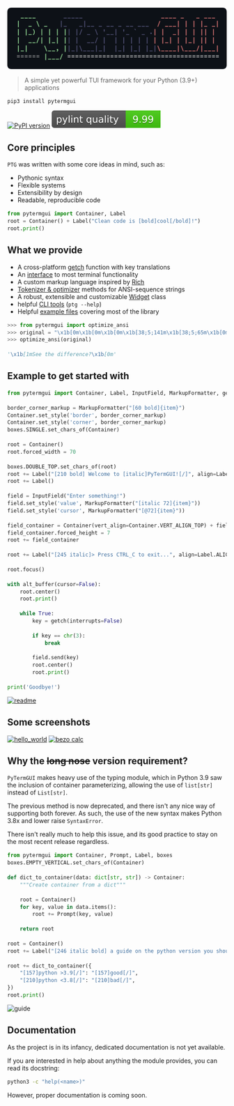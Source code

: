 <!-- Todo: these colors could be randomly generated -->
![title](https://github.com/bczsalba/pytermgui/raw/master/assets/title.png)

> A simple yet powerful TUI framework for your Python (3.9+) applications
```
pip3 install pytermgui
```
[![PyPI version](https://badge.fury.io/py/pytermgui.svg)](https://badge.fury.io/py/pytermgui)
![Pylint quality](assets/quality.svg)

Core principles
---------------

<!-- Look into rewording this one -->
`PTG` was written with some core ideas in mind, such as:
- Pythonic syntax
- Flexible systems
- Extensibility by design
- Readable, reproducible code

```python
from pytermgui import Container, Label
root = Container() + Label("Clean code is [bold]cool[/bold]!")
root.print()
```

What we provide
---------------

- A cross-platform [getch](https://github.com/bczsalba/pytermgui/blob/master/pytermgui/input.py) function with key translations
- An [interface](https://github.com/bczsalba/pytermgui/blob/master/pytermgui/ansi_interface.py) to most terminal functionality
- A custom markup language inspired by [Rich](https://github.com/willmcgugan/rich/tree/master/rich)
- [Tokenizer & optimizer](https://github.com/bczsalba/pytermgui/blob/master/pytermgui/parser.py) methods for ANSI-sequence strings
- A robust, extensible and customizable [Widget](https://github.com/bczsalba/pytermgui/blob/master/pytermgui/widgets) class
- helpful [CLI tools](https://github.com/bczsalba/pytermgui/blob/master/pytermgui/cmd.py) (`ptg --help`)
- Helpful [example files](https://github.com/bczsalba/pytermgui/blob/master/pytermgui/cmd.py) covering most of the library

```python
>>> from pytermgui import optimize_ansi
>>> original = "\x1b[0m\x1b[0m\x1b[0m\x1b[38;5;141m\x1b[38;5;65m\x1b[0m\x1b[1mSee the difference?\x1b[0m"
>>> optimize_ansi(original)

'\x1b[1mSee the difference?\x1b[0m'
```

Example to get started with
---------------------------
```python
from pytermgui import Container, Label, InputField, MarkupFormatter, getch, alt_buffer, boxes

border_corner_markup = MarkupFormatter("[60 bold]{item}")
Container.set_style('border', border_corner_markup)
Container.set_style('corner', border_corner_markup)
boxes.SINGLE.set_chars_of(Container)

root = Container()
root.forced_width = 70

boxes.DOUBLE_TOP.set_chars_of(root)
root += Label("[210 bold] Welcome to [italic]PyTermGUI![/]", align=Label.ALIGN_LEFT)
root += Label()

field = InputField("Enter something!")
field.set_style('value', MarkupFormatter("[italic 72]{item}"))
field.set_style('cursor', MarkupFormatter("[@72]{item}"))

field_container = Container(vert_align=Container.VERT_ALIGN_TOP) + field
field_container.forced_height = 7
root += field_container

root += Label("[245 italic]> Press CTRL_C to exit...", align=Label.ALIGN_RIGHT)

root.focus()

with alt_buffer(cursor=False):
    root.center()
    root.print()

    while True:
        key = getch(interrupts=False)

        if key == chr(3):
            break

        field.send(key)
        root.center()
        root.print()

print('Goodbye!')
```
[![readme](https://github.com/bczsalba/pytermgui/raw/master/assets/readme_image.png)](#example-to-get-started-with)

Some screenshots
----------------

[![hello_world](https://github.com/bczsalba/pytermgui/raw/master/assets/hello_world.png)](https://github.com/bczsalba/pytermgui/blob/master/examples/hello_world.py)
[![bezo calc](https://github.com/bczsalba/pytermgui/raw/master/assets/bezocalc.png)](https://github.com/bczsalba/pytermgui/blob/master/examples/bezocalc.py)

Why the ~~long nose~~ version requirement?
------------------------------------------

`PyTermGUI` makes heavy use of the typing module, which in Python 3.9 saw the inclusion of container parameterizing, allowing the use of `list[str]` instead of `List[str]`.

The previous method is now deprecated, and there isn't any nice way of supporting both forever. As such, the use of the new syntax makes Python 3.8x and lower raise `SyntaxError`.

There isn't really much to help this issue, and its good practice to stay on the most recent release regardless.

```python
from pytermgui import Container, Prompt, Label, boxes
boxes.EMPTY_VERTICAL.set_chars_of(Container)

def dict_to_container(data: dict[str, str]) -> Container:
    """Create container from a dict"""

    root = Container()
    for key, value in data.items():
        root += Prompt(key, value)

    return root

root = Container()
root += Label("[246 italic bold] a guide on the python version you should use")

root += dict_to_container({
    "[157]python >3.9[/]": "[157]good[/]",
    "[210]python <3.8[/]": "[210]bad[/]",
})
root.print()
```

![guide](https://github.com/bczsalba/pytermgui/raw/master/assets/version_guide.png)

Documentation
-------------

As the project is in its infancy, dedicated documentation is not yet available. 

If you are interested in help about anything the module provides, you can read its docstring:
```bash
python3 -c "help(<name>)"
```

However, proper documentation is coming soon.
